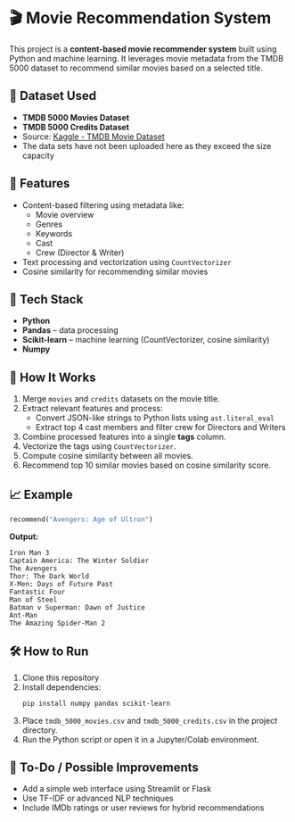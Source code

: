 # 🎬 Movie Recommendation System

This project is a **content-based movie recommender system** built using Python and machine learning. It leverages movie metadata from the TMDB 5000 dataset to recommend similar movies based on a selected title.

## 📁 Dataset Used

- **TMDB 5000 Movies Dataset**
- **TMDB 5000 Credits Dataset**
- Source: [Kaggle - TMDB Movie Dataset](https://www.kaggle.com/datasets/tmdb/tmdb-movie-metadata)
- The data sets have not been uploaded here as they exceed the size capacity 

## 🚀 Features

- Content-based filtering using metadata like:
  - Movie overview
  - Genres
  - Keywords
  - Cast
  - Crew (Director & Writer)
- Text processing and vectorization using `CountVectorizer`
- Cosine similarity for recommending similar movies

## 🧠 Tech Stack

- **Python**
- **Pandas** – data processing
- **Scikit-learn** – machine learning (CountVectorizer, cosine similarity)
- **Numpy**

## 📌 How It Works

1. Merge `movies` and `credits` datasets on the movie title.
2. Extract relevant features and process:
   - Convert JSON-like strings to Python lists using `ast.literal_eval`
   - Extract top 4 cast members and filter crew for Directors and Writers
3. Combine processed features into a single **tags** column.
4. Vectorize the tags using `CountVectorizer`.
5. Compute cosine similarity between all movies.
6. Recommend top 10 similar movies based on cosine similarity score.

## 📈 Example

```python
recommend("Avengers: Age of Ultron")
```

**Output:**
```
Iron Man 3
Captain America: The Winter Soldier
The Avengers
Thor: The Dark World
X-Men: Days of Future Past
Fantastic Four
Man of Steel
Batman v Superman: Dawn of Justice
Ant-Man
The Amazing Spider-Man 2
```

## 🛠 How to Run

1. Clone this repository
2. Install dependencies:
   ```bash
   pip install numpy pandas scikit-learn
   ```
3. Place `tmdb_5000_movies.csv` and `tmdb_5000_credits.csv` in the project directory.
4. Run the Python script or open it in a Jupyter/Colab environment.

## 📎 To-Do / Possible Improvements

- Add a simple web interface using Streamlit or Flask
- Use TF-IDF or advanced NLP techniques
- Include IMDb ratings or user reviews for hybrid recommendations

